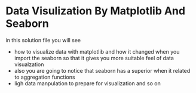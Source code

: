 # Data Visulization By Matplotlib And Seaborn

in this solution file you will see 
- how to visualize data with matplotlib and how it changed when you import the seaborn so that it gives you more suitable feel of data visualzation
- also you are going to notice that seaborn has a superior when it related to aggregation functions
- ligh data manpulation to prepare for visualization and so on
